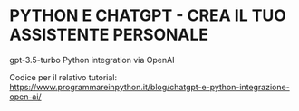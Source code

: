# PYTHON E CHATGPT - CREA IL TUO ASSISTENTE PERSONALE
gpt-3.5-turbo Python integration via OpenAI

Codice per il relativo tutorial: https://www.programmareinpython.it/blog/chatgpt-e-python-integrazione-open-ai/
